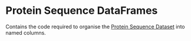 # Protein Sequence DataFrames

Contains the code required to organise the [Protein Sequence Dataset](../Dataset) into named columns. 

